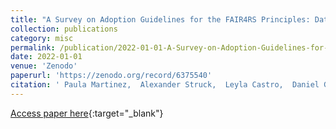 ```yaml
---
title: "A Survey on Adoption Guidelines for the FAIR4RS Principles: Dataset"
collection: publications
category: misc
permalink: /publication/2022-01-01-A-Survey-on-Adoption-Guidelines-for-the-FAIR4RS-Principles-Dataset
date: 2022-01-01
venue: 'Zenodo'
paperurl: 'https://zenodo.org/record/6375540'
citation: ' Paula Martinez,  Alexander Struck,  Leyla Castro,  Daniel Garijo,  Axel Loewe,  Sandra Gesing,  Michelle Barker,  Neil Chue,  Christopher Erdmann,  Carlos Martinez-Ortiz,  Susanna-Assunta Sansone, &quot;A Survey on Adoption Guidelines for the FAIR4RS Principles: Dataset.&quot; Zenodo, 2022.'
---
```

[Access paper here](https://zenodo.org/record/6375540){:target="_blank"}
